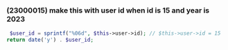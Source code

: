 ### (23000015) make this with user id when id is 15 and year is 2023
```php
 $user_id = sprintf("%06d", $this->user->id); // $this->user->id = 15
return date('y') . $user_id;
```
